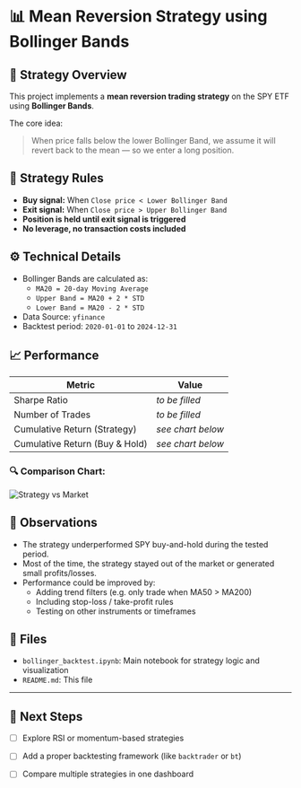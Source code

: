 # 📊 Mean Reversion Strategy using Bollinger Bands

## 📌 Strategy Overview

This project implements a **mean reversion trading strategy** on the SPY ETF using **Bollinger Bands**.

The core idea:  
> When price falls below the lower Bollinger Band, we assume it will revert back to the mean — so we enter a long position.

## 🧮 Strategy Rules

- **Buy signal:** When `Close price < Lower Bollinger Band`
- **Exit signal:** When `Close price > Upper Bollinger Band`
- **Position is held until exit signal is triggered**
- **No leverage, no transaction costs included**

## ⚙️ Technical Details

- Bollinger Bands are calculated as:
  - `MA20 = 20-day Moving Average`
  - `Upper Band = MA20 + 2 * STD`
  - `Lower Band = MA20 - 2 * STD`
- Data Source: `yfinance`
- Backtest period: `2020-01-01` to `2024-12-31`

## 📈 Performance

| Metric              | Value           |
|---------------------|------------------|
| Sharpe Ratio        | *to be filled*   |
| Number of Trades    | *to be filled*   |
| Cumulative Return (Strategy) | *see chart below* |
| Cumulative Return (Buy & Hold) | *see chart below* |

### 🔍 Comparison Chart:

![Strategy vs Market](./your_plot_filename.png)

## 🧠 Observations

- The strategy underperformed SPY buy-and-hold during the tested period.
- Most of the time, the strategy stayed out of the market or generated small profits/losses.
- Performance could be improved by:
  - Adding trend filters (e.g. only trade when MA50 > MA200)
  - Including stop-loss / take-profit rules
  - Testing on other instruments or timeframes

## 📂 Files

- `bollinger_backtest.ipynb`: Main notebook for strategy logic and visualization
- `README.md`: This file

---

## 📌 Next Steps

- [ ] Explore RSI or momentum-based strategies
- [ ] Add a proper backtesting framework (like `backtrader` or `bt`)
- [ ] Compare multiple strategies in one dashboard


